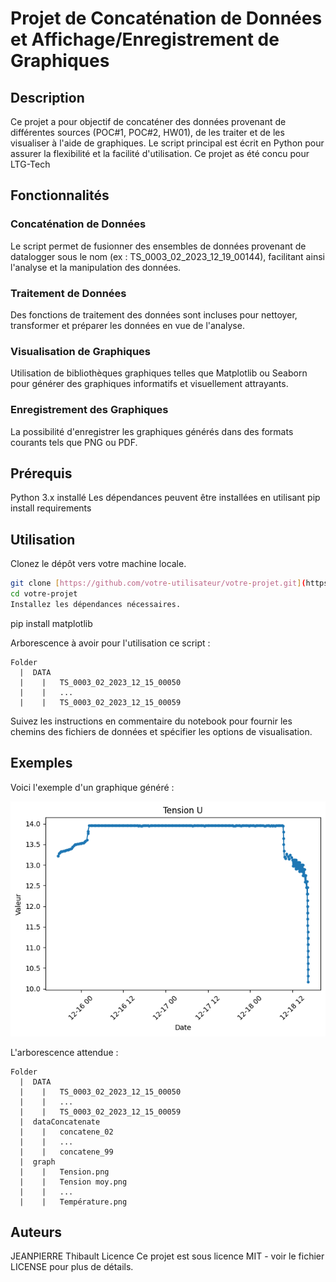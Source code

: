 # Projet de Concaténation de Données et Affichage/Enregistrement de Graphiques
## Description
Ce projet a pour objectif de concaténer des données provenant de différentes sources (POC#1, POC#2, HW01), de les traiter et de les visualiser à l'aide de graphiques. Le script principal est écrit en Python pour assurer la flexibilité et la facilité d'utilisation.
Ce projet as été concu pour LTG-Tech

## Fonctionnalités
### Concaténation de Données 
Le script permet de fusionner des ensembles de données provenant de datalogger sous le nom (ex : TS_0003_02_2023_12_19_00144), facilitant ainsi l'analyse et la manipulation des données.

### Traitement de Données 
Des fonctions de traitement des données sont incluses pour nettoyer, transformer et préparer les données en vue de l'analyse.

### Visualisation de Graphiques 
Utilisation de bibliothèques graphiques telles que Matplotlib ou Seaborn pour générer des graphiques informatifs et visuellement attrayants.

### Enregistrement des Graphiques 
La possibilité d'enregistrer les graphiques générés dans des formats courants tels que PNG ou PDF.

## Prérequis
Python 3.x installé
Les dépendances peuvent être installées en utilisant pip install requirements

## Utilisation
Clonez le dépôt vers votre machine locale.

```bash
git clone [https://github.com/votre-utilisateur/votre-projet.git](https://github.com/jpthibault20/analyseHW1_universelle.git)
cd votre-projet
Installez les dépendances nécessaires.
```
pip install matplotlib

Arborescence à avoir pour l'utilisation ce script : 

```plaintext
Folder
  |  DATA
  |    |   TS_0003_02_2023_12_15_00050
  |    |   ...
  |    |   TS_0003_02_2023_12_15_00059
```

  
Suivez les instructions en commentaire du notebook pour fournir les chemins des fichiers de données et spécifier les options de visualisation.


## Exemples

Voici l'exemple d'un graphique généré :

![graph exemple output](img/output.png)

L'arborescence attendue : 
```plaintext
Folder
  |  DATA
  |    |   TS_0003_02_2023_12_15_00050
  |    |   ...
  |    |   TS_0003_02_2023_12_15_00059
  |  dataConcatenate
  |    |   concatene_02
  |    |   ...
  |    |   concatene_99
  |  graph
  |    |   Tension.png
  |    |   Tension moy.png
  |    |   ...
  |    |   Température.png
```



## Auteurs
JEANPIERRE Thibault
Licence
Ce projet est sous licence MIT - voir le fichier LICENSE pour plus de détails.
